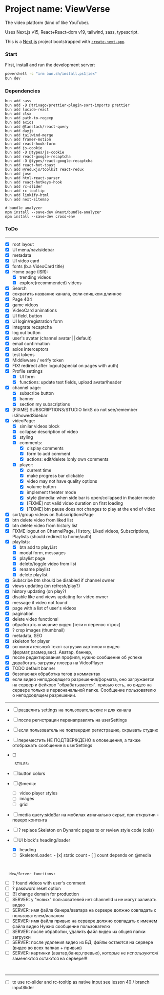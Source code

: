 # Project name: ViewVerse

<!--VideoVibe (ViewVibe), VideoVerse (ViewVerse), StreamSpark, Tubex, Vidberry  -->

The video platform (kind of like YouTube).

Uses Next.js v15, React+React-dom v19, tailwind, sass, typescript.

This is a [Next.js](https://nextjs.org) project bootstrapped with
[`create-next-app`](https://nextjs.org/docs/app/api-reference/cli/create-next-app).

### Start

First, install and run the development server:

```bash
powershell -c "irm bun.sh/install.ps1|iex"
bun dev
```

### Dependencies

```
bun add sass
bun add -D @trivago/prettier-plugin-sort-imports prettier
bun add lucide-react
bun add clsx
bun add path-to-regexp
bun add axios
bun add @tanstack/react-query
bun add dayjs
bun add tailwind-merge
bun add framer-motion
bun add react-hook-form
bun add js-cookie
bun add -D @types/js-cookie
bun add react-google-recaptcha
bun add -D @types/react-google-recaptcha
bun add react-hot-toast
bun add @reduxjs/toolkit react-redux
bun add jose
bun add html-react-parser
bun add react-hotkeys-hook
bun add rc-slider
bun add rc-tooltip
bun add linkify-html
bun add next-sitemap

# bundle analyzer
npm install --save-dev @next/bundle-analyzer
npm install --save-dev cross-env
```

### ToDo

---

- [x] root layout
- [x] UI menu/nav/sidebar
- [x] metadata
- [x] UI video card
- [x] fonts (b.a VideoCard title)
- [x] Home page (ISR):
  - [x] trending videos
  - [x] explore(recommended) videos
- [x] Search
- [x] сократить название канала, если слишком длинное
- [x] Page 404
- [x] game videos
- [x] VideoCard animations
- [x] UI field, button
- [x] UI login/registration form
- [x] Integrate recaptcha
- [x] log out button
- [x] user's avatar (channel avatar || default)
- [x] email confirmation
- [x] axios interceptors
- [x] test tokens
- [x] Middleware / verify token
- [x] FIX! redirect after logout(special on pages with auth)
- [x] Profile settings
  - [x] UI form
  - [x] functions: update text fields, upload avatar/header
- [x] channel page:
  - [x] subscribe button
  - [x] banner
  - [x] section my subscriptions
- [x] [FIXME] SUBSCRIPTIONS/STUDIO linkS do not see/remember isShowedSidebar
- [x] videoPage:
  - [x] similar videos block
  - [x] collapse description of video
  - [x] styling
  - [x] comments:
    - [x] display comments
    - [x] form to add comment
    - [x] actions: edit/delete !only own comments
  - [x] player:
    - [x] current time
    - [x] make progress bar clickable
    - [x] video may not have quality options
    - [x] volume button
    - [x] implement theater mode
    - [x] style @media: when side bar is open/collapsed in theater mode
    - [x] [FIXME] not valid video duration on first loading
    - [x] [FIXME] btn pause does not changes to play at the end of video
- [x] sort/group videos on SubscriptionsPage
- [x] btn delete video from liked list
- [x] btn delete video from history list
- [x] FIXME logout on ChannelPage, History, Liked videos, Subscriptions, Playlists (should redirect
      to home/auth)
- [x] playlists:
  - [x] btn add to playList
  - [x] modal form, messages
  - [x] playlist page
  - [x] delete/toggle video from list
  - [x] rename playlist
  - [x] delete playlist
- [x] Subscribe btn should be disabled if channel owner
- [x] views updating (on refresh/play?)
- [x] history updating (on play?)
- [x] disable like and views updating for video owner
- [x] message if video not found
- [x] page with a list of user's videos
- [x] pagination
- [x] delete video functional
- [x] обработать описание видео (теги и перенос строк)
- [x] ? crop images (thumbnail)
- [x] metadata, SEO
- [x] skeleton for player
- [x] вспомогательный текст загрузки картинок и видео (формат,размер,вес). Аватар, баннер,
- [x] после редактирования профиля, нужно сообщение об успехе
- [x] доработать загрузку плеера на VideoPlayer
- [x] TODO default banner
- [x] безопасная обработка тегов в комментах
- [x] если видео неподходящего разрешения/формата, оно загружается на сервер и фейково
      "обрабатывается". привью есть, но видео на сервере только в первоначальной папке. Сообщение
      пользователю о неподходящем разрешении.

---

- [ ] разделить settings на пользовательские и для канала
- [ ] после регистрации перенаправлять на userSettings
- [ ] если пользователь не подтвердил регистрацию, скрывать студию
- [ ] переместить НЕ ПОДТВЕРЖДЕНО в оповещения, а также отображать сообщение в userSettings
- [ ]  <br />

        STYLES:

- [ ] button colors
- [ ] @media:
  - [ ] video player styles
  - [ ] images
  - [ ] grid
- [ ] media query:sideBar на мобилах изначально скрыт, при открытии - поверх контента
- [ ] ? replace Skeleton on Dynamic pages to <Loading /> or review style code (cols)
- [ ] UI block's heading/loader
  - [x] heading
  - [ ] SkeletonLoader: - [x] static count - [ ] count depends on @media

<!-- - [ ] меню кнопка?, 1 колонка
- [ ] xs 540 - меню скрыто, 2 колонки
- [ ] sm 640
- [ ] md 768 - меню скрыто, 3 колонки
- [ ] lg 1024 - меню открыто, 3 колонки
- [ ] xl 1280 - меню открыто, 4 колонки
- [ ] 2xl 1536  -->

<br />

      New/Server functions:

- [ ] ? found videos with user's comment
- [ ] ? password reset option
- [ ] [!] change domain for production
- [ ] SERVER: у "новых" пользователей нет channelId и не могут заливать видео
- [ ] SERVER: имя файла банера/аватара на сервере должно совпадать с пользователем/каналом
- [ ] SERVER: имя файла привью на сервере должно совпадать с именем файла видео Нужно сообщение
      пользователю
- [ ] SERVER: после обработки, удалить файл видео из общей папки загрузки
- [ ] SERVER: после удаления видео из БД, файлы остаются на сервере (видео во всех папках + привью)
- [ ] SERVER: картинки (аватар,банер,превью), которые не используются/заменяются остаются на
      сервере!!!

<br />

---

- [ ] to use rc-slider and rc-tooltip as native input see lesson 40 / branch inputSlider
